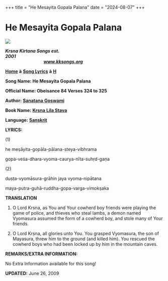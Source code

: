 +++
title = "He Mesayita Gopala Palana"
date = "2024-08-07"
+++

# He Mesayita Gopala Palana
**[![](http://kksongs.org/image_files/image002.jpg)](http://kksongs.org/)**

**_Krsna_** **_Kirtana Songs est. 2001_**                                                                                                                                                      **_www.kksongs.org_**

**[Home](http://kksongs.org/)** **à** **[Song Lyrics](http://kksongs.org/lyrics.html)** **à** **[H](http://kksongs.org/songs/song_h.html)**

**Song Name: He Mesayita Gopala Palana**

**Official Name: Obeisance 84 Verses 324 to 325**

**Author:** [**Sanatana** **Goswami**](http://kksongs.org/authors/list/sanatana_g.html)

**Book Name:** [**Krsna** **Lila Stava**](http://kksongs.org/authors/krsnalilastava.html)

**Language:** [**Sanskrit**](http://kksongs.org/language/list/sanskrit.html)

**LYRICS:**

(1)

he meṣāyita-gopāla-pālana-steya-vibhrama

gopa-veśa-dhara-vyoma-caurya-nīta-suhṛd-gaṇa

(2)

duṣṭa-vyomāsura-grāhin jaya vyoma-nipātana

maya-putra-guhā-ruddha-gopa-varga-vimokṣaka

**TRANSLATION**

1) O Lord Krsna, as You and Your cowherd boy friends were playing the game of police, and thieves who steal lambs, a demon named Vyomasura assumed the form of a cowherd boy, and stole many of Your friends.

2) O Lord Krsna, all glories unto You. You grasped Vyomasura, the son of Mayasura, threw him to the ground (and killed him). You rescued the cowherd boys who had been locked up by him in the mountain caves.

**REMARKS/EXTRA INFORMATION:**

No Extra Information available for this song!

**UPDATED:** June 26, 2009